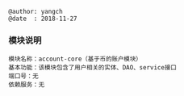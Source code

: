 ```
@author: yangch
@date  : 2018-11-27
```

### 模块说明 ###
```
模块名称：account-core（基于币的账户模块）
基本功能：该模块包含了用户相关的实体、DAO、service接口
端口号：无
依赖服务：无

```
